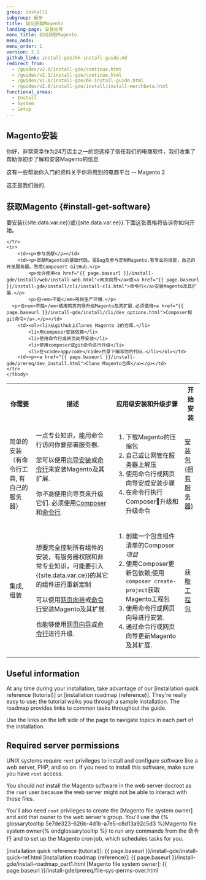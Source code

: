 ```yaml
---
group: install2
subgroup: 起步
title: 如何获取Magento
landing-page: 安装向导
menu_title: 如何获取Magento
menu_node:
menu_order: 1
version: 2.1
github_link: install-gde/bk-install-guide.md
redirect_from:
  - /guides/v2.0/install-gde/continue.html
  - /guides/v2.1/install-gde/continue.html
  - /guides/v1.0/install-gde/bk-install-guide.html
  - /guides/v2.0/install-gde/install/install-merchbeta.html
functional_areas:
  - Install
  - System
  - Setup
---
```


## Magento安装

你好，非常荣幸作为24万店主之一的您选择了信任我们的电商软件，我们收集了帮助你初步了解和安装Magento的信息

这有一些帮助你入门的资料关于你将用到的电商平台 -- Magento 2

这正是我们做的.

## 获取Magento {#install-get-software}

要安装{{site.data.var.ce}}或{{site.data.var.ee}}.下面这张表格将告诉你如何开始。

<table>
	<tbody>
		<tr>
			<th>你需要</th>
			<th>描述</th>
			<th>应用级安装和升级步骤</th>
			<th>开始安装</th>
		</tr>
	<tr>
		<td><p>简单的安装（有命令行工具, 有自己的服务器）</p></td>
		<td><p>一点专业知识，能用命令行访问你要部署服务器.</p>
			<p>您可以使用<a href="{{ page.baseurl }}/install-gde/install/web/install-web.html">向导安装</a>或<a href="{{ page.baseurl }}/install-gde/install/cli/install-cli.html">命令行</a>来安装Magento及其扩展.</p>
		<p>你<em>不能</em>使用向导页来升级它们. 必须使用<a href="{{ page.baseurl }}/install-gde/install/cli/dev_reinstall.html">Composer</a>和<a href="{{ page.baseurl }}/install-gde/install/cli/install-cli.html">命令行</a>.</p></td>
		<td><ol><li>下载Magento的压缩包</li>
			<li>自己或让网管在服务器上解压</li>
			<li>使用命令行或网页向导安成安装步骤</li>
			<li>在命令行执行Composer升级和升级命令</li></ol>
		</td>
		<td><p><a href="{{ page.baseurl }}/install-gde/prereq/zip_install.html">安装包 (拥有服务器)</a></p></td>
	</tr>
	<tr>
		<td><p>集成, 组装</p></td>
		<td><p>想要完全控制所有组件的安装，有服务器权限和非常专业知识，可能要引入{{site.data.var.ce}}的其它的组件进行重新定制</p>
		<p>可以使用<a href="{{ page.baseurl }}/install-gde/install/web/install-web.html">网页向导</a>或<a href="{{ page.baseurl }}/install-gde/install/cli/install-cli.html">命令行</a>安装Magento及其扩展.</p>
		<p>也能够使用<a href="{{ page.baseurl }}/comp-mgr/bk-compman-upgrade-guide.html">网页向导</a>或<a href="{{ page.baseurl }}/comp-mgr/cli/cli-upgrade.html">命令行</a>进行升级.</p></td>
		<td><ol><li>创建一个包含组件清单的Composer<em>项目</em></li>
			<li>使用Composer更新包依赖;使用<code>composer create-project</code>获取Magento工程包</li>
			<li>使用命令行或网页向导进行安装.</li>
		<li>通过命令行或网页向导更新Magento及其扩展.</li></ol>
		<td><p><a href="{{ page.baseurl }}/install-gde/prereq/integrator_install.html">获取工程包</a></p></td>
	</td>

	</tr>
	<tr>
		<td><p>参与贡献</p></td>
		<td><p>贡献Magento的基础代码，提Bug及参与定制Magento.有专业的技能，自己的开发服务器。熟悉Composert GitHub.</p>
			<p>允许使用<a href="{{ page.baseurl }}/install-gde/install/web/install-web.html">网页向导</a>或<a href="{{ page.baseurl }}/install-gde/install/cli/install-cli.html">命令行</a>安装Magento及其扩展.</p>
			<p>但<em>不能</em>用到生产环境.</p>
      <p>也<em>不能</em>使用网页向导升级Magento及其扩展.必须使用<a href="{{ page.baseurl }}/install-gde/install/cli/dev_options.html">Composer和git命令</a>.</p></td>
		<td><ol><li>从github上Clones Magento 2的仓库.</li>
			<li>用composer安装依赖</li>
			<li>使用命令行或网页向导安装</li>
			<li>使用composer或git命令进行升级</li>
			<li>在<code>app/code</code>目录下编写你的代码.</li></ol></td>
		<td><p><a href="{{ page.baseurl }}/install-gde/prereq/dev_install.html">Clone Magento仓库</a></p></td>
	</tr>
	</tbody>
</table>

## Useful information

At any time during your installation, take advantage of our [installation quick reference (tutorial)] or [installation roadmap (reference)]. They're really easy to use; the tutorial walks you through a sample installation. The roadmap provides links to common tasks throughout the guide.

Use the links on the left side of the page to navigate topics in each part of the installation.

## Required server permissions

UNIX systems require `root` privileges to install and configure software like a web server, PHP, and so on. If you need to install this software, make sure you have `root` access.

You should *not* install the Magento software in the web server docroot as the `root` user because the web server might not be able to interact with those files.

You'll also need `root` privileges to create the [Magento file system owner] and add that owner to the web server's group. You'll use the {% glossarytooltip 5e7de323-626b-4d1b-a7e5-c8d13a92c5d3 %}Magento file system owner{% endglossarytooltip %} to run any commands from the 命令行 and to set up the Magento cron job, which schedules tasks for you.

<!-- LINK DEFINITIONS -->

[installation quick reference (tutorial)]: {{ page.baseurl }}/install-gde/install-quick-ref.html
[installation roadmap (reference)]: {{ page.baseurl }}/install-gde/install-roadmap_part1.html
[Magento file system owner]: {{ page.baseurl }}/install-gde/prereq/file-sys-perms-over.html
